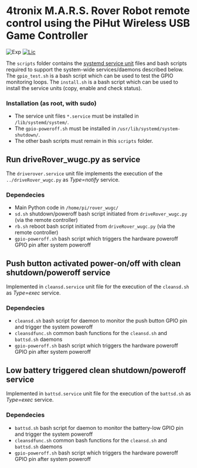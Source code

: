 # 4tronix M.A.R.S. Rover Robot remote control using the PiHut Wireless USB Game Controller

![Exp](https://img.shields.io/badge/Fork-experimental-orange.svg)
[![Lic](https://img.shields.io/badge/License-Apache2.0-green)](http://www.apache.org/licenses/LICENSE-2.0)

The `scripts` folder contains the [systemd service unit](https://www.freedesktop.org/software/systemd/man/systemd.service.html#) files and bash scripts required to support the system-wide services/daemons described below. 
The `gpio_test.sh` is a bash script which can be used to test the GPIO monitoring loops.
The `install.sh` is a bash script which can be used to install the service units (copy, enable and check status).

### Installation (as root, with sudo)
* The service unit files `*.service` must be installed in `/lib/systemd/system/`. 
* The `gpio-poweroff.sh` must be installed in `/usr/lib/systemd/system-shutdown/`.
* The other bash scripts must remain in this `scripts` folder.

## Run driveRover_wugc.py as service

The `driverover.service` unit file implements the execution of the `../driveRover_wugc.py` as _Type=notify_ service.

### Dependecies
* Main Python code in `/home/pi/rover_wugc/`
* `sd.sh` shutdown/poweroff bash script initiated from `driveRover_wugc.py` (via the remote controller)
* `rb.sh` reboot bash script initiated from `driveRover_wugc.py` (via the remote controller)
* `gpio-poweroff.sh` bash script which triggers the hardware poweroff GPIO pin after system poweroff

## Push button activated power-on/off with clean shutdown/poweroff service

Implemented in `cleansd.service` unit file for the execution of the `cleansd.sh` as _Type=exec_ service.

### Dependecies
* `cleansd.sh` bash script for daemon to monitor the push button GPIO pin and trigger the system poweroff
* `cleansdfunc.sh` common bash functions for the `cleansd.sh` and `battsd.sh` daemons
* `gpio-poweroff.sh` bash script which triggers the hardware poweroff GPIO pin after system poweroff

## Low battery triggered clean shutdown/poweroff service

Implemented in `battsd.service` unit file for the execution of the `battsd.sh` as _Type=exec_ service.

### Dependecies
* `battsd.sh` bash script for daemon to monitor the battery-low GPIO pin and trigger the system poweroff
* `cleansdfunc.sh` common bash functions for the `cleansd.sh` and `battsd.sh` daemons
* `gpio-poweroff.sh` bash script which triggers the hardware poweroff GPIO pin after system poweroff
